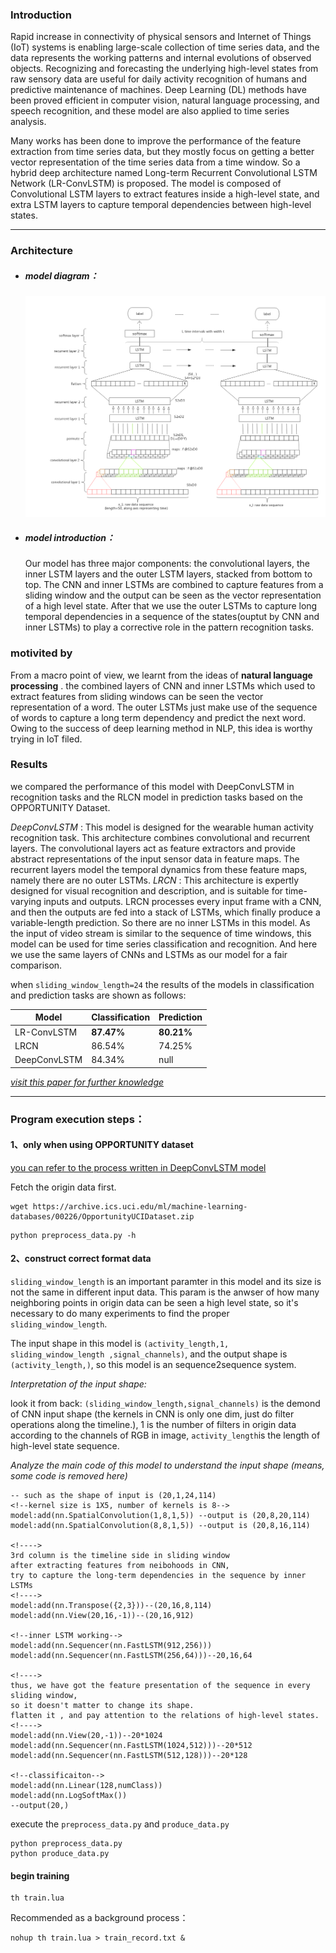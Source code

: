 
### Introduction

Rapid increase in connectivity of physical sensors and Internet of Things (IoT) systems is enabling large-scale collection of time series data, and the data represents the working patterns and internal evolutions of observed objects. Recognizing and forecasting the underlying high-level  states from raw sensory data are useful for daily activity recognition of humans and  predictive maintenance of machines. Deep Learning (DL) methods have been proved efficient in computer vision, natural language processing, and speech recognition, and these model are also applied to time series analysis. 

Many works has been done to improve the performance of the feature extraction from time series data, but they mostly focus on getting a better vector representation of the time series data from a time window. So a hybrid deep architecture named Long-term Recurrent Convolutional LSTM Network (LR-ConvLSTM) is proposed. The model is composed of Convolutional LSTM layers to extract features inside a high-level state, and extra LSTM layers to capture temporal dependencies between high-level states.

***

### Architecture

* ##### model diagram：

	![](model1.png)

* ##### model introduction：

	Our model has three major components: the convolutional layers, the inner LSTM layers and the outer LSTM layers, stacked from bottom to top. The CNN and inner LSTMs are combined to capture features from a sliding window and the output can be seen as the vector representation of a high level state. After that we use the outer LSTMs to capture long temporal dependencies in a sequence of the states(ouptut by CNN and inner LSTMs) to play a corrective role in the pattern recognition tasks.

### motivited by 

From a macro point of view, we learnt from the ideas of **natural language processing** . the combined layers of CNN and inner LSTMs which used to extract features from sliding windows can be seen the vector representation of a word. The outer LSTMs just  make use of the sequence of words to capture a long term dependency and predict the next word. Owing to the success of deep learning method in NLP, this idea is worthy trying in IoT filed.
	
### Results

we compared the performance of this model with DeepConvLSTM in recognition tasks and the RLCN model in prediction tasks based on the OPPORTUNITY Dataset.

*DeepConvLSTM* : This model is designed for the wearable human activity recognition task. This architecture combines convolutional and recurrent layers. The convolutional layers act as feature extractors and provide abstract representations of the input sensor data in feature maps. The recurrent layers model the temporal dynamics from these feature maps, namely there are no outer LSTMs.
*LRCN* : This architecture is expertly designed for visual recognition and description, and is suitable for time-varying inputs and outputs. LRCN processes every input frame with a CNN, and then the outputs are fed into a stack of LSTMs, which finally produce a variable-length prediction. So there are no inner LSTMs in this model. As the input of video stream is similar to the sequence of time windows, this model can be used for time series classification and recognition. And here we use the same layers of CNNs and LSTMs as our model for a fair comparison.

when `sliding_window_length=24` the results of the models in classification and prediction tasks are shown as follows:

|Model|Classification|Prediction|
|---|---|---|
|LR-ConvLSTM|**87.47%**|**80.21%**|
|LRCN|86.54%|74.25%|
|DeepConvLSTM|84.34%|null|

[ *visit this paper for further knowledge* ](http://ieeexplore.ieee.org/document/8113070/)

****

### Program execution steps：

#### 1、only when using OPPORTUNITY dataset
[you can refer to the process written in DeepConvLSTM model](https://github.com/sussexwearlab/DeepConvLSTM/blob/master/DeepConvLSTM.ipynb)

Fetch the origin data first.

```
wget https://archive.ics.uci.edu/ml/machine-learning-databases/00226/OpportunityUCIDataset.zip
```

```
python preprocess_data.py -h

```

#### 2、construct correct format data

```sliding_window_length``` is an important paramter in this model and its size is not the same in different input data. This param is the anwser of how many neighboring points in origin data can be seen a high level state, so it's necessary to do many experiments to find the proper ```sliding_window_length```.

The input shape in this model is ```(activity_length,1, sliding_window_length ,signal_channels)```, and the output shape is ```(activity_length,)```, so this model is an sequence2sequence system.

*Interpretation of the input shape:* 

look it from back: ```(sliding_window_length,signal_channels)``` is the demond of CNN input shape (the kernels in CNN is only one dim, just do filter operations along the timeline.), 1 is the number of filters in origin data according to the channels of RGB in image, ```activity_length```is the length of high-level state sequence.

*Analyze the main code of this model to understand the input shape (means, some code is removed here)*

```
-- such as the shape of input is (20,1,24,114)
<!--kernel size is 1X5, number of kernels is 8-->
model:add(nn.SpatialConvolution(1,8,1,5)) --output is (20,8,20,114)
model:add(nn.SpatialConvolution(8,8,1,5)) --output is (20,8,16,114)

<!---->
3rd column is the timeline side in sliding window
after extracting features from neibohoods in CNN, 
try to capture the long-term dependencies in the sequence by inner LSTMs
<!---->
model:add(nn.Transpose({2,3}))--(20,16,8,114)
model:add(nn.View(20,16,-1))--(20,16,912)

<!--inner LSTM working-->
model:add(nn.Sequencer(nn.FastLSTM(912,256)))
model:add(nn.Sequencer(nn.FastLSTM(256,64)))--20,16,64

<!---->
thus, we have got the feature presentation of the sequence in every sliding window,
so it doesn't matter to change its shape.
flatten it , and pay attention to the relations of high-level states.
<!---->
model:add(nn.View(20,-1))--20*1024
model:add(nn.Sequencer(nn.FastLSTM(1024,512)))--20*512
model:add(nn.Sequencer(nn.FastLSTM(512,128)))--20*128

<!--classificaiton-->
model:add(nn.Linear(128,numClass))
model:add(nn.LogSoftMax())
--output(20,)
```

execute the `preprocess_data.py` and `produce_data.py`

```
python preprocess_data.py
python produce_data.py
```

#### begin training

```
th train.lua 
```
Recommended as a background process：

```
nohup th train.lua > train_record.txt &
```


